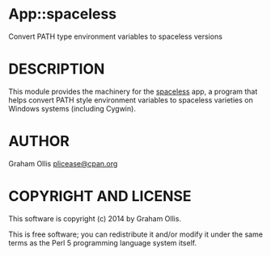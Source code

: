 # App::spaceless

Convert PATH type environment variables to spaceless versions

# DESCRIPTION

This module provides the machinery for the [spaceless](https://metacpan.org/pod/spaceless) app, a program
that helps convert PATH style environment variables to spaceless varieties
on Windows systems (including Cygwin).

# AUTHOR

Graham Ollis <plicease@cpan.org>

# COPYRIGHT AND LICENSE

This software is copyright (c) 2014 by Graham Ollis.

This is free software; you can redistribute it and/or modify it under
the same terms as the Perl 5 programming language system itself.
